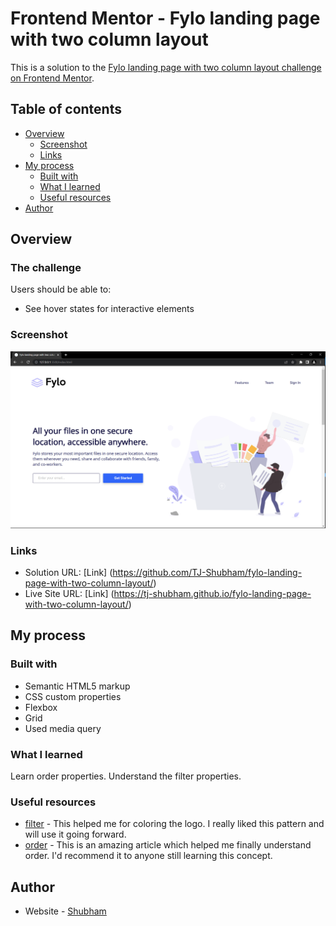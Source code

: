 # Frontend Mentor - Fylo landing page with two column layout

This is a solution to the [Fylo landing page with two column layout challenge on Frontend Mentor](https://www.frontendmentor.io/challenges/fylo-landing-page-with-two-column-layout-5ca5ef041e82137ec91a50f5).

## Table of contents

- [Overview](#overview)
  - [Screenshot](#screenshot)
  - [Links](#links)
- [My process](#my-process)
  - [Built with](#built-with)
  - [What I learned](#what-i-learned)
  - [Useful resources](#useful-resources)
- [Author](#author)


## Overview

### The challenge

Users should be able to:

- See hover states for interactive elements

### Screenshot

![](./images/fylo-screenshot.png)


### Links

- Solution URL: [Link] (https://github.com/TJ-Shubham/fylo-landing-page-with-two-column-layout/)
- Live Site URL: [Link] (https://tj-shubham.github.io/fylo-landing-page-with-two-column-layout/)

## My process

### Built with

- Semantic HTML5 markup
- CSS custom properties
- Flexbox
- Grid
- Used media query


### What I learned

Learn order properties. Understand the filter properties.


### Useful resources

- [filter](https://css-tricks.com/almanac/properties/f/filter/) - This helped me for coloring the logo. I really liked this pattern and will use it going forward.
- [order](https://css-tricks.com/almanac/properties/o/order/) - This is an amazing article which helped me finally understand order. I'd recommend it to anyone still learning this concept.


## Author

- Website - [Shubham](https://github.com/TJ-Shubham)
